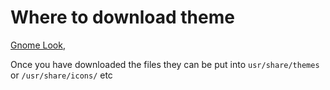 # Where to download theme

[Gnome Look](https://www.gnome-look.org/), 

Once you have downloaded the files they can be put into `usr/share/themes` or `/usr/share/icons/` etc
